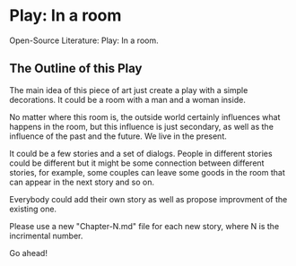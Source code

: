 # Play: In a room
Open-Source Literature: Play: In a room.

## The Outline of this Play

The main idea of this piece of art just create a play with a simple decorations. It could be a room with a man and a woman inside. 

No matter where this room is, the outside world certainly influences what happens in the room, but this influence is just secondary, as well as the influence of the past and the future. We live in the present.

It could be a few stories and a set of dialogs. People in different stories could be different but it might be some connection between different stories, for example, some couples can leave some goods in the room that can appear in the next story and so on.

Everybody could add their own story as well as propose improvment of the existing one.

Please use a new "Chapter-N.md" file for each new story, where N is the incrimental number.

Go ahead!
